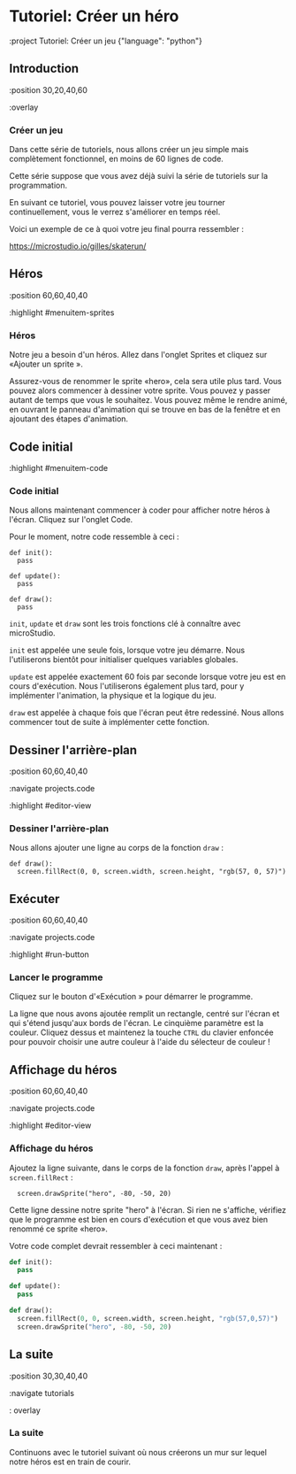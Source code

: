 # Tutoriel: Créer un héro

:project Tutoriel: Créer un jeu {"language": "python"}

## Introduction

:position 30,20,40,60

:overlay

### Créer un jeu

Dans cette série de tutoriels, nous allons créer un jeu simple mais complètement fonctionnel, en moins de 60 lignes de code.

Cette série suppose que vous avez déjà suivi la série de tutoriels sur la programmation.

En suivant ce tutoriel, vous pouvez laisser votre jeu tourner continuellement, vous le verrez
s'améliorer en temps réel.

Voici un exemple de ce à quoi votre jeu final pourra ressembler :

https://microstudio.io/gilles/skaterun/

## Héros

:position 60,60,40,40

:highlight #menuitem-sprites

### Héros

Notre jeu a besoin d'un héros. Allez dans l'onglet Sprites et cliquez sur &laquo;Ajouter un sprite <i class="fa fa-plus-circle"></i>&raquo;.

Assurez-vous de renommer le sprite &laquo;hero&raquo;, cela sera utile plus tard. Vous pouvez alors
commencer à dessiner votre sprite. Vous pouvez y passer autant de temps que vous le souhaitez.
Vous pouvez même le rendre animé, en ouvrant le panneau d'animation qui se trouve en bas de la fenêtre
et en ajoutant des étapes d'animation.

## Code initial
:highlight #menuitem-code

### Code initial

Nous allons maintenant commencer à coder pour afficher notre héros à l'écran. Cliquez sur l'onglet Code.

Pour le moment, notre code ressemble à ceci :

```
def init():
  pass

def update():
  pass

def draw():
  pass
```

```init```, ```update``` et ```draw``` sont les trois fonctions clé à connaître avec microStudio.

```init``` est appelée une seule fois, lorsque votre jeu démarre. Nous l'utiliserons bientôt pour initialiser quelques variables globales.

```update``` est appelée exactement 60 fois par seconde lorsque votre jeu est en cours d'exécution. Nous l'utiliserons également plus tard, pour y implémenter l'animation, la physique et la logique du jeu.

```draw``` est appelée à chaque fois que l'écran peut être redessiné. Nous allons commencer tout de suite à implémenter cette fonction.


## Dessiner l'arrière-plan

:position 60,60,40,40

:navigate projects.code

:highlight #editor-view

###  Dessiner l'arrière-plan

Nous allons ajouter une ligne au corps de la fonction `draw` :

```
def draw():
  screen.fillRect(0, 0, screen.width, screen.height, "rgb(57, 0, 57)")
```

## Exécuter

:position 60,60,40,40

:navigate projects.code

:highlight #run-button

### Lancer le programme

Cliquez sur le bouton d'&laquo;Exécution <i class="fas fa-play"></i>&raquo; pour démarrer le programme.

La ligne que nous avons ajoutée remplit un rectangle, centré sur l'écran et qui s'étend jusqu'aux bords de l'écran.
Le cinquième paramètre est la couleur. Cliquez dessus et maintenez la touche `CTRL` du clavier enfoncée pour pouvoir choisir une autre couleur
à l'aide du sélecteur de couleur !

## Affichage du héros

:position 60,60,40,40

:navigate projects.code

:highlight #editor-view

### Affichage du héros

Ajoutez la ligne suivante, dans le corps de la fonction `draw`, après l'appel à ```screen.fillRect``` :

```
  screen.drawSprite("hero", -80, -50, 20)
```

Cette ligne dessine notre sprite "hero" à l'écran. Si rien ne s'affiche, vérifiez que le programme est bien
en cours d'exécution et que vous avez bien renommé ce sprite &laquo;hero&raquo;.

Votre code complet devrait ressembler à ceci maintenant :

```python
def init():
  pass

def update():
  pass

def draw():
  screen.fillRect(0, 0, screen.width, screen.height, "rgb(57,0,57)")
  screen.drawSprite("hero", -80, -50, 20)
```

## La suite

:position 30,30,40,40

:navigate tutorials

: overlay

### La suite

Continuons avec le tutoriel suivant où nous créerons un mur sur lequel notre héros est
en train de courir.
